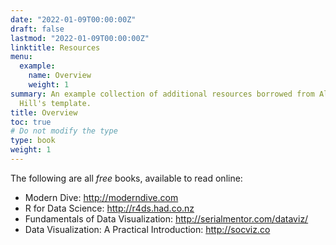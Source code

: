 ```yaml
---
date: "2022-01-09T00:00:00Z"
draft: false
lastmod: "2022-01-09T00:00:00Z"
linktitle: Resources
menu:
  example:
    name: Overview
    weight: 1
summary: An example collection of additional resources borrowed from Alison
  Hill's template.
title: Overview
toc: true
# Do not modify the type
type: book
weight: 1
---
```


The following are all *free* books, available to read online:

- Modern Dive: http://moderndive.com
- R for Data Science: http://r4ds.had.co.nz
- Fundamentals of Data Visualization: http://serialmentor.com/dataviz/
- Data Visualization: A Practical Introduction: http://socviz.co
